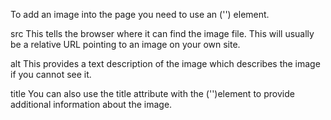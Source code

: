 To add an image into the page 
you need to use an ('<img>')
element.</br>

src
This tells the browser where 
it can find the image file. This 
will usually be a relative URL 
pointing to an image on your 
own site.</br>

alt
This provides a text description 
of the image which describes the 
image if you cannot see it.</br>

title
You can also use the title
attribute with the ('<img>')element 
to provide additional information 
about the image.
